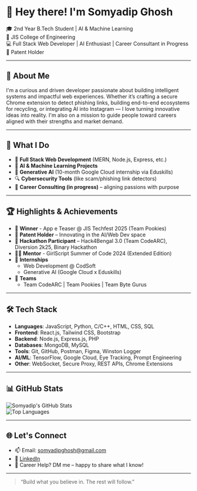 # 👋 Hey there! I'm Somyadip Ghosh

🎓 2nd Year B.Tech Student | AI & Machine Learning  
🏫 JIS College of Engineering  
💻 Full Stack Web Developer | AI Enthusiast | Career Consultant in Progress  
🔬 Patent Holder

---

## 🧠 About Me

I'm a curious and driven developer passionate about building intelligent systems and impactful web experiences. Whether it’s crafting a secure Chrome extension to detect phishing links, building end-to-end ecosystems for recycling, or integrating AI into Instagram — I love turning innovative ideas into reality. I'm also on a mission to guide people toward careers aligned with their strengths and market demand.

---

## 🚀 What I Do

- 🔧 **Full Stack Web Development** (MERN, Node.js, Express, etc.)
- 🤖 **AI & Machine Learning Projects**
- 🧠 **Generative AI** (10-month Google Cloud internship via Eduskills)
- 🔍 **Cybersecurity Tools** (like scam/phishing link detectors)
- 🎯 **Career Consulting (in progress)** – aligning passions with purpose

---

## 🏆 Highlights & Achievements

- 🥇 **Winner** - App e Teaser @ JIS Techfest 2025 (Team Pookies)
- 🧠 **Patent Holder** – Innovating in the AI/Web Dev space
- 🏁 **Hackathon Participant** – Hack4Bengal 3.0 (Team CodeARC), Diversion 2k25, Binary Hackathon
- 👨‍🏫 **Mentor** - GirlScript Summer of Code 2024 (Extended Edition)
- 💼 **Internships**  
  - Web Development @ CodSoft  
  - Generative AI (Google Cloud x Eduskills)
- 👥 **Teams**  
  - Team CodeARC | Team Pookies | Team Byte Gurus

---

## 🛠 Tech Stack

- **Languages**: JavaScript, Python, C/C++, HTML, CSS, SQL  
- **Frontend**: React.js, Tailwind CSS, Bootstrap  
- **Backend**: Node.js, Express.js, PHP  
- **Databases**: MongoDB, MySQL  
- **Tools**: Git, GitHub, Postman, Figma, Winston Logger  
- **AI/ML**: TensorFlow, Google Cloud, Eye Tracking, Prompt Engineering  
- **Other**: WebSocket, Secure Proxy, REST APIs, Chrome Extensions

---

## 📊 GitHub Stats

![Somyadip's GitHub Stats](https://github-readme-stats.vercel.app/api?username=somyadipghosh&show_icons=true&theme=radical)  
![Top Languages](https://github-readme-stats.vercel.app/api/top-langs/?username=somyadipghosh&layout=compact&theme=radical)

---

## 🌐 Let's Connect

- 📫 Email: [somyadipghosh@gmail.com](mailto:somyadipghosh@gmail.com)  
- 🔗 [LinkedIn](https://www.linkedin.com/in/somyadipghosh/)  
- 🧠 Career Help? DM me – happy to share what I know!

---

> “Build what you believe in. The rest will follow.”
